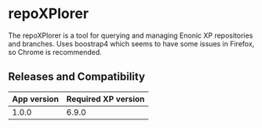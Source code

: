 # repoXPlorer

The repoXPlorer is a tool for querying and managing Enonic XP repositories and branches.
Uses boostrap4 which seems to have some issues in Firefox, so Chrome is recommended.



## Releases and Compatibility

| App version | Required XP version 
| ----------- | ------------------- 
| 1.0.0 | 6.9.0 | 
